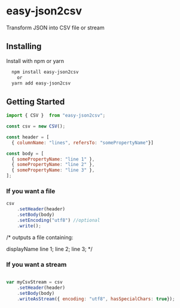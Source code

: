 
# easy-json2csv

Transform JSON into CSV file or stream


## Installing

Install with npm or yarn

```bash
  npm install easy-json2csv
    or
  yarn add easy-json2csv
```
    
## Getting Started

```javascript
import { CSV }  from "easy-json2csv";

const csv = new CSV();

const header = [
  { columnName: "lines", refersTo: "somePropertyName"}]

const body = [
  { somePropertyName: "line 1" },
  { somePropertyName: "line 2" },
  { somePropertyName: "line 3" },
];

```

### If you want a file 
```javascript
csv 
    .setHeader(header)
    .setBody(body)
    .setEncoding("utf8") //optional
    .write();
```

/* 
outputs a file containing:

displayName
line 1;
line 2;
line 3;
*/


### If you want a stream
```javascript

var myCsvStream = csv 
    .setHeader(header)
    .setBody(body)
    .writeAsStream({ encoding: "utf8", hasSpecialChars: true});





